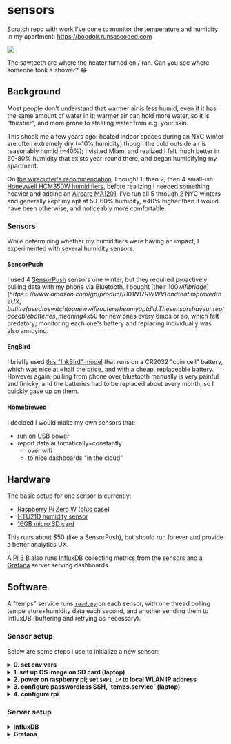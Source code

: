 # sensors

Scratch repo with work I've done to monitor the temperature and humidity in my apartment: https://boodoir.runsascoded.com

[![](https://cl.ly/77642052ea2c/Screen%20Shot%202018-11-21%20at%202.14.24%20PM.png)](https://boodoir.runsascoded.com)

The sawteeth are where the heater turned on / ran. Can you see where someone took a shower? 😂

## Background

Most people don't understand that warmer air is less humid, even if it has the same amount of water in it; warmer air can hold more water, so it is "thirstier", and more prone to stealing water from e.g. your skin.

This shook me a few years ago: heated indoor spaces during an NYC winter are often extremely dry (≈10% humidity) though the cold outside air is reasonably humid (≈40%); I visited Miami and realized I felt much better in 60-80% humidity that exists year-round there, and began humidifying my apartment.

On [the wirecutter's recommendation](https://thewirecutter.com/reviews/the-best-humidifier/), I bought 1, then 2, then 4 small-ish [Honeywell HCM350W humidifiers](https://www.amazon.com/dp/B002QAYJPO), before realizing I needed something heavier and adding an [Aircare MA1201](https://www.amazon.com/gp/product/B004S34ISA). I've run all 5 through 2 NYC winters and generally kept my apt at 50-60% humidity, ≈40% higher than it would have been otherwise, and noticeably more comfortable.

### Sensors

While determining whether my humidifiers were having an impact, I experimented with several humidity sensors.

#### SensorPush

I used 4 [SensorPush](https://www.amazon.com/gp/product/B01AEQ9X9I) sensors one winter, but they required proactively pulling data with my phone via Bluetooth. I bought [their $100 wifi bridge](https://www.amazon.com/gp/product/B01N17RWWV) and that improved the UX, but it refused to switch to a new wifi router when my apt did. The sensors have unreplaceable batteries, meaning 4x$50 for new ones every 6mos or so, which felt predatory; monitoring each one's battery and replacing individually was also annoying.

#### EngBird

I briefly used [this "InkBird" model](https://www.amazon.com/gp/product/B01G8H6KHA) that runs on a CR2032 "coin cell" battery, which was nice at ≈half the price, and with a cheap, replaceable battery. However again, pulling from phone over bluetooth manually is very painful and finicky, and the batteries had to be replaced about every month, so I quickly gave up on them.

#### Homebrewed

I decided I would make my own sensors that:

- run on USB power
- report data automatically+constantly
  - over wifi
  - to nice dashboards "in the cloud"

## Hardware

The basic setup for one sensor is currently:
- [Raspberry Pi Zero W](https://www.adafruit.com/product/3708) ([plus case](https://www.adafruit.com/product/3252))
- [HTU21D humidity sensor](https://www.adafruit.com/product/3515)
- [16GB micro SD card](https://www.amazon.com/gp/product/B013TMN4GW)

This runs about $50 (like a SensorPush), but should run forever and provide a better analytics UX.

A [Pi 3 B](https://www.adafruit.com/product/3055) also runs [InfluxDB] collecting metrics from the sensors and a [Grafana] server serving dashboards.

## Software

A "temps" service runs [`read.py`](./read.py) on each sensor, with one thread polling temperature+humidity data each second, and another sending them to InfluxDB (buffering and retrying as necessary).

### Sensor setup

Below are some steps I use to initialize a new sensor:

<details><summary><b>0. set env vars</b></summary><p>

These env vars will be used at various points:

- `RPI`: new rpi hostname / ssh alias
- `RPI_IP`: local WLAN IP of the new rpi, once its booted + connected to wifi (see step **2.**)
- `SSH_PUBKEY`: basename (within `~/.ssh`) of ssh public key
- `SSID`: wifi ssid
- `PSWD`: wifi password
- `DEVICE`: alias for device in influx db

</p></details>

<details><summary><b>1. set up OS image on SD card (laptop)</b></summary><p>

- [Download + unzip raspbian `.zip`](https://www.raspberrypi.org/downloads/raspbian/); I've been using "RASPBIAN STRETCH WITH DESKTOP AND RECOMMENDED SOFTWARE" but will try "RASPBIAN STRETCH LITE" next
- Burn unzipped `.img` onto SD card; I've used [Etcher](https://www.balena.io/etcher/) for OSX
- Configure SSH, wifi (2.4GHz networks only, for Pi Zero W!), and I2C and UART interfaces:

  ```bash

  cd /Volumes/boot

  # enable sshd on boot
  touch ssh

  SSID= # your wifi SSID; 2.4GHz only!
   PSWD= # your wifi password

  # enable uart, i2c interfaces
  cat >> config.txt <<EOF
  dtparam=i2c_arm=on
  enable_uart=1
  EOF

  # configure wifi
  cat > wpa_supplicant.conf <<EOF
  country=US
  ctrl_interface=DIR=/var/run/wpa_supplicant GROUP=netdev
  update_config=1

  network={
      ssid="$SSID"
      psk="$PSWD"
      key_mgmt=WPA-PSK
  }
  EOF
  ```

</p></details>

<details><summary><b>2. power on raspberry pi; set <code>$RPI_IP</code> to local WLAN IP address</b></summary><p>

Once it's booted:
- find its IP address and store it in `$RPI_IP` for what follows.
  - (you can get this from e.g. your wifi router (which it will connect to on boot), or via a serial interface)
- also set `$RPI`: a hostname/alias you will address this RPi as

</p></details>

<details><summary><b>3. configure passwordless SSH, `temps.service` (laptop)</b></summary><p>

```bash
# create ssh alias
cat >> ~/.ssh/config <<EOF

Host $RPI
User pi
HostName $RPI_IP
EOF

# enable passwordless ssh; only two times you'll have to enter the default password ("raspberry")
scp ~/.ssh/$SSH_PUBKEY $RPI:
ssh $RPI 'mkdir .ssh && cat $SSH_PUBKEY >> .ssh/authorized_keys'

# (passwordless!) copy over source file from this repo
scp read.py requirements.txt $RPI:

# set hostname, locale
cat >setup <<EOF
echo $RPI > /etc/hostname
perl -pi -e "s/raspberrypi/$RPI/" /etc/hosts
echo "LC_ALL=en_US.UTF-8" >> /etc/environment
echo "en_US.UTF-8 UTF-8" >> /etc/locale.gen
echo "LANG=en_US.UTF-8" > /etc/locale.conf
locale-gen en_US.UTF-8
EOF
chmod a+x setup
scp setup $RPI: && rm -f setup
ssh $RPI "sudo ./setup && rm -f setup"

# passwordless!
ssh $RPI
```

</p></details>

<details><summary><b>4. configure rpi</b></summary><p>

```bash
# set new password for 'pi' user
sudo passwd pi

# remove obsolete local hostname alias
sudo perl -pi -e "s/raspberrypi/$HOSTNAME/" /etc/hosts

# disable password login via SSH; require key that was installed above
sudo bash -c "echo 'PasswordAuthentication no' >> /etc/ssh/sshd_config"

sudo apt-get install i2c-tools
sudo echo i2c-dev >> /etc/modules

# install necessary python deps
sudo pip3 install -r requirements.txt

# set this var to be the device you want to report metrics to InfluxDB as
DEVICE=$HOSTNAME
# set this to the hostname (and optionally port) of the InfluxDB server
SERVER= 

# write "temps.service" file
sudo bash -c "cat >/lib/systemd/system/temps.service" <<EOF
[Unit]
Description=Temp/Humidity Reporter
After=multi-user.target

[Service]
Type=idle
ExecStart=/usr/bin/python3 -u /home/pi/read.py

[Install]
WantedBy=multi-user.target
EOF

sudo mkdir /etc/temps
sudo bash -c "cat >/etc/temps/config.json" <<EOF
{
  "device": "$DEVICE",
  "server": "$SERVER"
}
EOF

sudo systemctl daemon-reload
sudo systemctl enable temps

# start the temps service!
sudo systemctl start temps

# check its status a few times; readings may take a few seconds to start flowing
sudo systemctl status temps

# all done! log out
exit
```

</p></details>

### Server setup

<details><summary><b>InfluxDB</b></summary><p>

[From the Influx docs](https://docs.influxdata.com/influxdb/v1.7/introduction/installation/):

```bash
curl -sL https://repos.influxdata.com/influxdb.key | sudo apt-key add -
source /etc/os-release
echo "deb https://repos.influxdata.com/debian stretch stable" | sudo tee /etc/apt/sources.list.d/influxdb.list
sudo apt-get update && sudo apt-get install influxdb influxdb-client
sudo service influxdb start
```

</p></details>

<details><summary><b>Grafana</b></summary><p>
  
…is [a little trickier](https://grafana.com/grafana/download?platform=arm):

```bash
wget https://s3-us-west-2.amazonaws.com/grafana-releases/release/grafana_5.4.0_armhf.deb
sudo dpkg -i grafana_5.4.0_armhf.deb
```

*The version you get from a vanilla `sudo apt-get install grafana` is really old! Don't try to use it!*

#### Enable anonymous access

In `/etc/grafana/grafana.ini`:

```
[auth.anonymous]
# enable anonymous access
;enabled = true

# specify organization name that should be used for unauthenticated users
;org_name = <some org name>

# specify role for unauthenticated users
;org_role = Viewer
```

## Roadmap

[The issue tracker](https://github.com/ryan-williams/sensors/issues) points to a lot of future work.


[InfluxDB]: https://github.com/influxdata/influxdb
[Grafana]: https://grafana.com/
